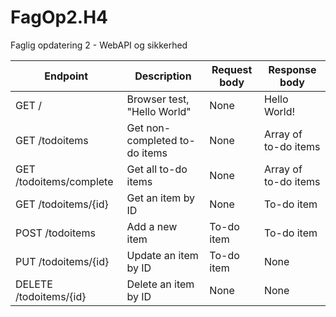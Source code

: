 # FagOp2.H4
Faglig opdatering 2 - WebAPI og sikkerhed

| Endpoint                   | Description                   | Request body | Response body        |
|----------------------------|-------------------------------|--------------|----------------------|
| GET /                      | Browser test, "Hello World"   | None         | Hello World!         |
| GET /todoitems             | Get non-completed to-do items | None         | Array of to-do items |
| GET /todoitems/complete    | Get all to-do items           | None         | Array of to-do items |
| GET /todoitems/{id}        | Get an item by ID             | None         | To-do item           |
| POST /todoitems            | Add a new item                | To-do item   | To-do item           |
| PUT /todoitems/{id}        | Update an item by ID          | To-do item   | None                 |
| DELETE /todoitems/{id}     | Delete an item by ID          | None         | None                 |
